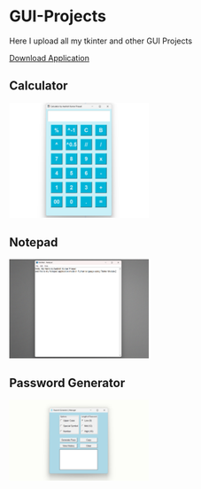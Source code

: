 # GUI-Projects
Here I upload all my tkinter and other GUI Projects

[Download Application](https://github.com/AashishKrPd/GUI-Projects/releases)

## Calculator
<img src="./Calculator/Calc.png" width=50% height=50%>

## Notepad
<img src="./Notepad/Notepad.png" width=50% height=50%>

## Password Generator
<img src="./Password Generator/Password Generator.png" width=50% height=50%>



